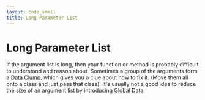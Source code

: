 ```yaml
---
layout: code_smell
title: Long Parameter List
---
```


# Long Parameter List
If the argument list is long, then your function or method is probably difficult to understand and reason about. Sometimes a group of the arguments form a [Data Clump](data_clumps.html), which gives you a clue about how to fix it. (Move them all onto a class and just pass that class). It's usually not a good idea to reduce the size of an argument list by introducing [Global Data](global_data.html).